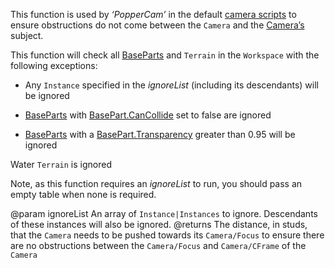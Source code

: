 This function is used by *‘PopperCam’* in the default [camera scripts][1] to ensure obstructions do not come between the `Camera` and the [Camera’s](https://developer.roblox.com/api-reference/class/Camera) subject.

This function will check all [BaseParts](https://developer.roblox.com/api-reference/class/BasePart) and `Terrain` in the `Workspace` with the following exceptions:

 - Any `Instance` specified in the *ignoreList* (including its descendants) will be ignored

 - [BaseParts](https://developer.roblox.com/api-reference/class/BasePart) with [BasePart.CanCollide](https://developer.roblox.com/api-reference/property/BasePart/CanCollide) set to false are ignored

 - [BaseParts](https://developer.roblox.com/api-reference/class/BasePart) with a [BasePart.Transparency](https://developer.roblox.com/api-reference/property/BasePart/Transparency) greater than 0.95 will be ignored

Water `Terrain` is ignored

Note, as this function requires an *ignoreList* to run, you should pass an empty table when none is required.

[1]: http://robloxdev.com/articles/Movement-and-camera-controls
@param ignoreList An array of `Instance|Instances` to ignore. Descendants of these instances will also be ignored.
@returns The distance, in studs, that the `Camera` needs to be pushed towards its `Camera/Focus` to ensure there are no obstructions between the `Camera/Focus` and `Camera/CFrame` of the `Camera`